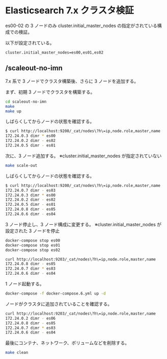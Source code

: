 # Elasticsearch 7.x クラスタ検証

es00-02 の 3 ノードのみ cluster.initial_master_nodes の指定がされている構成での検証。

以下が設定されている。

```
cluster.initial_master_nodes=es00,es01,es02
```

## /scaleout-no-imn

7.x 系で 3 ノードでクラスタ構築後、さらに 3 ノードを追加する。

まず、初期 3 ノードでクラスタを構築する。

```sh
cd scaleout-no-imn
make
make up
```

しばらくしてからノードの状態を確認する。

```sh
$ curl http://localhost:9200/_cat/nodes\?h\=ip,node.role,master,name
172.24.0.3 dimr * es00
172.24.0.2 dimr - es02
172.24.0.5 dimr - es01
```

次に、3 ノード追加する。
※cluster.initial_master_nodes が指定されていない

```sh
make scale-out
```

しばらくしてからノードの状態を確認する。

```sh
$ curl http://localhost:9200/_cat/nodes\?h\=ip,node.role,master,name
172.24.0.7 dimr - es03
172.24.0.3 dimr * es00
172.24.0.2 dimr - es02
172.24.0.5 dimr - es01
172.24.0.8 dimr - es05
172.24.0.6 dimr - es04
```

3 ノード停止し、3 ノード構成に変更する。
※cluster.initial_master_nodes が設定された 3 ノードを停止

```sh
docker-compose stop es00
docker-compose stop es01
docker-compose stop es02
```

```sh
curl http://localhost:9203/_cat/nodes\?h\=ip,node.role,master,name
172.24.0.8 dimr - es05
172.24.0.7 dimr * es03
172.24.0.6 dimr - es04
```

1 ノード起動する。

```sh
docker-compose -f docker-compose.6.yml up -d
```

ノードがクラスタに追加されていることを確認する。

```sh
curl http://localhost:9203/_cat/nodes\?h\=ip,node.role,master,name
172.24.0.2 dimr - es06
172.24.0.8 dimr - es05
172.24.0.7 dimr * es03
172.24.0.6 dimr - es04
```

最後にコンテナ、ネットワーク、ボリュームなどを削除する。

```sh
make clean
```
